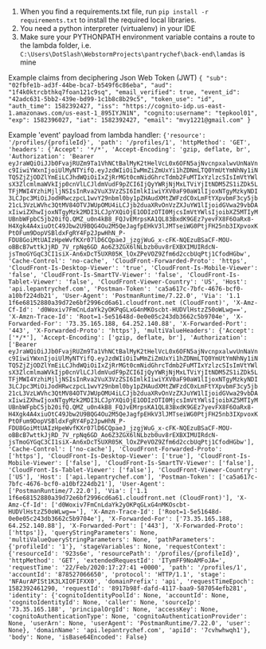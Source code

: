 1. When you find a requirements.txt file, run `pip install -r requirements.txt` to install the required local libraries.
2. You need a python interpreter (virtualenv) in your IDE
3. Make sure your PYTHONPATH environment variable contains a route to the lambda folder, i.e. `C:\Users\DotSlash\WebstormProjects\pantrychef\back-end\lamdas` is mine

Example claims from deciphering Json Web Token (JWT)
`{
  "sub": "02fbfe1b-ad3f-44be-bca7-b549f6c86eba",
  "aud": "1f4k0ktrcbthkq7foan121c9sq",
  "email_verified": true,
  "event_id": "42adc631-5bb2-439e-bd99-1c1b8c8b29c5",
  "token_use": "id",
  "auth_time": 1582392427,
  "iss": "https://cognito-idp.us-east-1.amazonaws.com/us-east-1_895IYJN1N",
  "cognito:username": "tepkool01",
  "exp": 1582396027,
  "iat": 1582392427,
  "email": "mvy1221@gmail.com"
}`

Example 'event' payload from lambda handler:
`{'resource': '/profiles/{profileId}', 'path': '/profiles/1', 'httpMethod': 'GET', 'headers': {'Accept': '*/*', 'Accept-Encoding': 'gzip, deflate, br', 'Authorization': 'Bearer eyJraWQiOiJJb0FvajRUZm9Ta1VhNCtBalMyK2tHelVcL0x6OFN5ajNvcnpxalwvUnNaVnc9IiwiYWxnIjoiUlMyNTYifQ.eyJzdWIiOiIwMmZiZmUxYi1hZDNmLTQ0YmUtYmNhNy1iNTQ5ZjZjODZlYmEiLCJhdWQiOiIxZjRrMGt0cmNidGhrcTdmb2FuMTIxYzlzcSIsImVtYWlsX3ZlcmlmaWVkIjp0cnVlLCJldmVudF9pZCI6IjQyYWRjNjMxLTViYjItNDM5ZS1iZDk5LTFjMWI4YzhiMjljNSIsInRva2VuX3VzZSI6ImlkIiwiYXV0aF90aW1lIjoxNTgyMzkyNDI3LCJpc3MiOiJodHRwczpcL1wvY29nbml0by1pZHAudXMtZWFzdC0xLmFtYXpvbmF3cy5jb21cL3VzLWVhc3QtMV84OTVJWUpOMU4iLCJjb2duaXRvOnVzZXJuYW1lIjoidGVwa29vbDAxIiwiZXhwIjoxNTgyMzk2MDI3LCJpYXQiOjE1ODIzOTI0MjcsImVtYWlsIjoibXZ5MTIyMUBnbWFpbC5jb20ifQ.QMZ_u0n4kB8_FQJvEMrpsKA1QL83BxdK9GEz7yevFX8F6OaRx8-H4Xgk4A4xiuOtC49Jbw2U9BQG4Ou2M5QeJagfpEHkV3lJMTseiWG0PtjFH25nb3IXpvoxKPtOFum9DopVSBldxFgRY4Fp2JpwHhN_P-FDU8GoiMtUAIzHpeWvfKXr07lD6CQpaeJ_jzgjWuG_x-cFK-NQEzuBSaCF-MOU-oBBcB7wttkJjRD_7V_rpNq6GD_Ao6Z3ZGX6lNLbzb0uv8rEXBXIMUIRdcN-jsTmoGYGqC3CI1siX-An6xDcT5UXR05K_lOxZPeVOZ9Zfm6d2ccbUqPtj1CfodHGbw', 'Cache-Control': 'no-cache', 'CloudFront-Forwarded-Proto': 'https', 'CloudFront-Is-Desktop-Viewer': 'true', 'CloudFront-Is-Mobile-Viewer': 'false', 'CloudFront-Is-SmartTV-Viewer': 'false', 'CloudFront-Is-Tablet-Viewer': 'false', 'CloudFront-Viewer-Country': 'US', 'Host': 'api.lepantrychef.com', 'Postman-Token': 'ca5a617c-7bfc-4676-bcf0-a10bf224db21', 'User-Agent': 'PostmanRuntime/7.22.0', 'Via': '1.1 1f6e68152880a39d72e6bf2996cd6a61.cloudfront.net (CloudFront)', 'X-Amz-Cf-Id': 'd0Woxiv7FmCnLdaYk2yOKPqGLxG4nMKOscbt-HUDVlHstzZ50oWLwg==', 'X-Amzn-Trace-Id': 'Root=1-5e51648d-0e0e05c243db3662c5b9704e', 'X-Forwarded-For': '73.35.165.188, 64.252.140.88', 'X-Forwarded-Port': '443', 'X-Forwarded-Proto': 'https'}, 'multiValueHeaders': {'Accept': ['*/*'], 'Accept-Encoding': ['gzip, deflate, br'], 'Authorization': ['Bearer eyJraWQiOiJJb0FvajRUZm9Ta1VhNCtBalMyK2tHelVcL0x6OFN5ajNvcnpxalwvUnNaVnc9IiwiYWxnIjoiUlMyNTYifQ.eyJzdWIiOiIwMmZiZmUxYi1hZDNmLTQ0YmUtYmNhNy1iNTQ5ZjZjODZlYmEiLCJhdWQiOiIxZjRrMGt0cmNidGhrcTdmb2FuMTIxYzlzcSIsImVtYWlsX3ZlcmlmaWVkIjp0cnVlLCJldmVudF9pZCI6IjQyYWRjNjMxLTViYjItNDM5ZS1iZDk5LTFjMWI4YzhiMjljNSIsInRva2VuX3VzZSI6ImlkIiwiYXV0aF90aW1lIjoxNTgyMzkyNDI3LCJpc3MiOiJodHRwczpcL1wvY29nbml0by1pZHAudXMtZWFzdC0xLmFtYXpvbmF3cy5jb21cL3VzLWVhc3QtMV84OTVJWUpOMU4iLCJjb2duaXRvOnVzZXJuYW1lIjoidGVwa29vbDAxIiwiZXhwIjoxNTgyMzk2MDI3LCJpYXQiOjE1ODIzOTI0MjcsImVtYWlsIjoibXZ5MTIyMUBnbWFpbC5jb20ifQ.QMZ_u0n4kB8_FQJvEMrpsKA1QL83BxdK9GEz7yevFX8F6OaRx8-H4Xgk4A4xiuOtC49Jbw2U9BQG4Ou2M5QeJagfpEHkV3lJMTseiWG0PtjFH25nb3IXpvoxKPtOFum9DopVSBldxFgRY4Fp2JpwHhN_P-FDU8GoiMtUAIzHpeWvfKXr07lD6CQpaeJ_jzgjWuG_x-cFK-NQEzuBSaCF-MOU-oBBcB7wttkJjRD_7V_rpNq6GD_Ao6Z3ZGX6lNLbzb0uv8rEXBXIMUIRdcN-jsTmoGYGqC3CI1siX-An6xDcT5UXR05K_lOxZPeVOZ9Zfm6d2ccbUqPtj1CfodHGbw'], 'Cache-Control': ['no-cache'], 'CloudFront-Forwarded-Proto': ['https'], 'CloudFront-Is-Desktop-Viewer': ['true'], 'CloudFront-Is-Mobile-Viewer': ['false'], 'CloudFront-Is-SmartTV-Viewer': ['false'], 'CloudFront-Is-Tablet-Viewer': ['false'], 'CloudFront-Viewer-Country': ['US'], 'Host': ['api.lepantrychef.com'], 'Postman-Token': ['ca5a617c-7bfc-4676-bcf0-a10bf224db21'], 'User-Agent': ['PostmanRuntime/7.22.0'], 'Via': ['1.1 1f6e68152880a39d72e6bf2996cd6a61.cloudfront.net (CloudFront)'], 'X-Amz-Cf-Id': ['d0Woxiv7FmCnLdaYk2yOKPqGLxG4nMKOscbt-HUDVlHstzZ50oWLwg=='], 'X-Amzn-Trace-Id': ['Root=1-5e51648d-0e0e05c243db3662c5b9704e'], 'X-Forwarded-For': ['73.35.165.188, 64.252.140.88'], 'X-Forwarded-Port': ['443'], 'X-Forwarded-Proto': ['https']}, 'queryStringParameters': None, 'multiValueQueryStringParameters': None, 'pathParameters': {'profileId': '1'}, 'stageVariables': None, 'requestContext': {'resourceId': '923s6e', 'resourcePath': '/profiles/{profileId}', 'httpMethod': 'GET', 'extendedRequestId': 'ITymFF9NoAMFoJA=', 'requestTime': '22/Feb/2020:17:27:41 +0000', 'path': '/profiles/1', 'accountId': '878527066650', 'protocol': 'HTTP/1.1', 'stage': 'NFAurAPISt1K3LXIOFIFXX0', 'domainPrefix': 'api', 'requestTimeEpoch': 1582392461290, 'requestId': '8917b98f-dafd-4117-baa9-587054efb281', 'identity': {'cognitoIdentityPoolId': None, 'accountId': None, 'cognitoIdentityId': None, 'caller': None, 'sourceIp': '73.35.165.188', 'principalOrgId': None, 'accessKey': None, 'cognitoAuthenticationType': None, 'cognitoAuthenticationProvider': None, 'userArn': None, 'userAgent': 'PostmanRuntime/7.22.0', 'user': None}, 'domainName': 'api.lepantrychef.com', 'apiId': '7cvhwhwqh1'}, 'body': None, 'isBase64Encoded': False}`